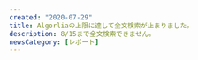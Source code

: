 ```yaml
---
created: "2020-07-29"
title: Algorliaの上限に達して全文検索が止まりました。
description: 8/15まで全文検索できません。
newsCategory: [レポート]
---
```

